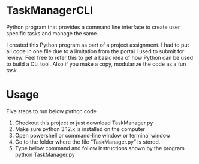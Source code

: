 # TaskManagerCLI
Python program that provides a command line interface to create user specific tasks and manage the same.

I created this Python program as part of a project assignment. I had to put all code in one file due to a limitation from the portal I used to submit for review. 
Feel free to refer this to get a basic idea of how Python can be used to build a CLI tool. Also if you make a copy, modularize the code as a fun task. 

# Usage
Five steps to run below python code 
1. Checkout this project or just download TaskManager.py
2. Make sure python 3.12.x is installed on the computer
3. Open powershell or command-line window or terminal window
4. Go to the folder where the file “TaskManager.py” is stored.
5. Type below command and follow instructions shown by the program
python TaskManager.py

